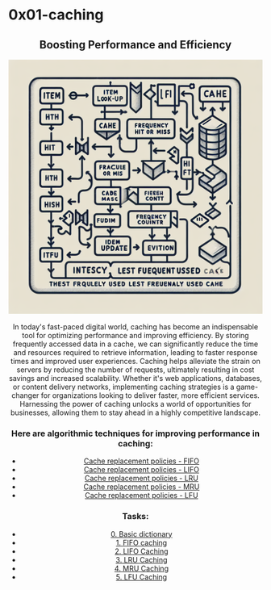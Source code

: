 # 0x01-caching
<center>
  <article>
<h2>Boosting Performance and Efficiency</h2>
    <img src="./image.png" />
    <p>
      In today's fast-paced digital world, caching has become an indispensable tool for optimizing performance and improving efficiency. By storing frequently accessed data in a cache, we can significantly reduce the time and resources required to retrieve information, leading to faster response times and improved user experiences. Caching helps alleviate the strain on servers by reducing the number of requests, ultimately resulting in cost savings and increased scalability. Whether it's web applications, databases, or content delivery networks, implementing caching strategies is a game-changer for organizations looking to deliver faster, more efficient services. Harnessing the power of caching unlocks a world of opportunities for businesses, allowing them to stay ahead in a highly competitive landscape.
    </p>



<h3>Here are algorithmic techniques for improving performance in caching:</h3>

<ul>
<li><a href="https://intranet.alxswe.com/rltoken/fjhr6EvFeF3mWwsPQXUKdQ">Cache replacement policies - FIFO</a></li>
<li> <a href="https://intranet.alxswe.com/rltoken/U44RQjXp8xBtsbNIyhHIyw"> Cache replacement policies - LIFO</a></li>
<li> <a href="https://intranet.alxswe.com/rltoken/gKerxvR4dnXQYkBX2ujZiQ"> Cache replacement policies - LRU</a></li>
<li> <a href="https://intranet.alxswe.com/rltoken/gKerxvR4dnXQYkBX2ujZiQ"> Cache replacement policies - MRU</a></li>
<li> <a href="https://intranet.alxswe.com/rltoken/8PEJ8L34bxhL2y--BW5zGQ"> Cache replacement policies - LFU</a></li>
</ul>
</article>
<article>

<h3>Tasks:</h3>

<ul>
<li><a href="https://github.com/elsaaeid/alx-backend/blob/master/0x01-caching/0-basic_cache.py)">0. Basic dictionary</a></li>
<li> <a href="https://github.com/elsaaeid/alx-backend/blob/master/0x01-caching/1-fifo_cache.py">1. FIFO caching</a></li>
<li> <a href="https://github.com/elsaaeid/alx-backend/blob/master/0x01-caching/2-lifo_cache.py"> 2. LIFO Caching</a></li>
<li> <a href="https://github.com/elsaaeid/alx-backend/blob/master/0x01-caching/3-lru_cache.py"> 3. LRU Caching</a></li>
  <li> <a href="https://github.com/elsaaeid/alx-backend/blob/master/0x01-caching/4-mru_cache.py">4. MRU Caching</a></li>
  <li> <a href="https://github.com/elsaaeid/alx-backend/blob/master/0x01-caching/100-lfu_cache.py">5. LFU Caching</a></li>
  </ul>
</article>

</center>
